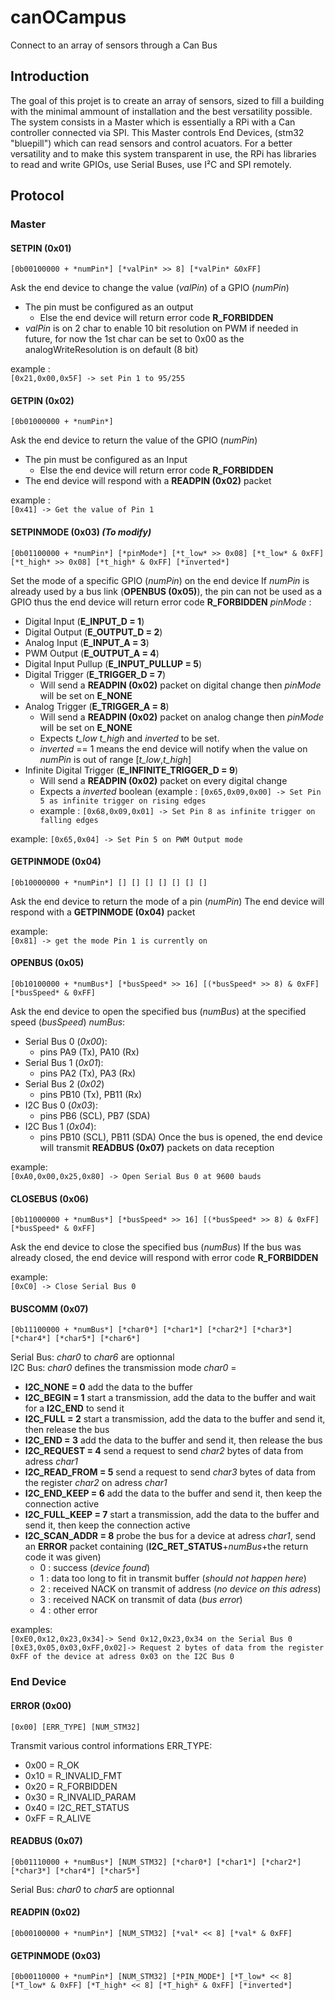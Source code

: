 # canOCampus
Connect to an array of sensors through a Can Bus
## Introduction
The goal of this projet is to create an array of sensors, sized to fill a building with the minimal ammount of installation and the best versatility possible.
The system consists in a Master which is essentially a RPi with a Can controller connected via SPI. This Master controls End Devices, (stm32 "bluepill") which can read sensors and control acuators.
For a better versatility and to make this system transparent in use, the RPi has libraries to read and write GPIOs, use Serial Buses, use I²C and SPI remotely.


## Protocol
### Master
#### SETPIN (0x01)
`[0b00100000 + *numPin*] [*valPin* >> 8] [*valPin* &0xFF]`

Ask the end device to change the value (*valPin*) of a GPIO (*numPin*)
- The pin must be configured as an output
  - Else the end device will return error code **R_FORBIDDEN**
- *valPin* is on 2 char to enable 10 bit resolution on PWM if needed in future, for now the 1st char can be set to 0x00 as the analogWriteResolution is on default (8 bit)

example :\
`[0x21,0x00,0x5F] -> set Pin 1 to 95/255`

#### GETPIN (0x02)
`[0b01000000 + *numPin*]`

Ask the end device to return the value of the GPIO (*numPin*)
- The pin must be configured as an Input
  - Else the end device will return error code **R_FORBIDDEN**
- The end device will respond with a **READPIN (0x02)** packet

example :\
`[0x41] -> Get the value of Pin 1`

#### SETPINMODE (0x03) *(To modify)*
`[0b01100000 + *numPin*] [*pinMode*] [*t_low* >> 0x08] [*t_low* & 0xFF] [*t_high* >> 0x08] [*t_high* & 0xFF] [*inverted*]`

Set the mode of a specific GPIO (*numPin*) on the end device
If *numPin* is already used by a bus link (**OPENBUS (0x05)**), the pin can not be used as a GPIO thus the end device will return error code **R_FORBIDDEN**
*pinMode* :
- Digital Input (**E_INPUT_D = 1**)
- Digital Output (**E_OUTPUT_D = 2**)
- Analog Input (**E_INPUT_A = 3**)
- PWM Output (**E_OUTPUT_A = 4**)
- Digital Input Pullup (**E_INPUT_PULLUP = 5**)
- Digital Trigger (**E_TRIGGER_D = 7**)
  - Will send a **READPIN (0x02)** packet on digital change then *pinMode* will be set on **E_NONE**
- Analog Trigger (**E_TRIGGER_A = 8**)
  - Will send a **READPIN (0x02)** packet on analog change then *pinMode* will be set on **E_NONE**
  - Expects *t_low* *t_high* and *inverted* to be set.
  - *inverted* == 1 means the end device will notify when the value on *numPin* is out of range [*t_low*,*t_high*]
- Infinite Digital Trigger (**E_INFINITE_TRIGGER_D = 9**)
  - Will send a **READPIN (0x02)** packet on every digital change
  - Expects a *inverted* boolean (example : `[0x65,0x09,0x00] -> Set Pin 5 as infinite trigger on rising edges`
  - example : `[0x68,0x09,0x01] -> Set Pin 8 as infinite trigger on falling edges`

example:
`[0x65,0x04] -> Set Pin 5 on PWM Output mode`


#### GETPINMODE (0x04)
`[0b10000000 + *numPin*] [] [] [] [] [] [] []`

Ask the end device to return the mode of a pin (*numPin*)
The end device will respond with a **GETPINMODE (0x04)** packet

example:\
`[0x81] -> get the mode Pin 1 is currently on`

#### OPENBUS (0x05)
`[0b10100000 + *numBus*] [*busSpeed* >> 16] [(*busSpeed* >> 8) & 0xFF] [*busSpeed* & 0xFF]`

Ask the end device to open the specified bus (*numBus*) at the specified speed (*busSpeed*)
*numBus*:
- Serial Bus 0 (*0x00*):
  - pins PA9 (Tx), PA10 (Rx)
- Serial Bus 1 (*0x01*):
  - pins PA2 (Tx), PA3 (Rx)
- Serial Bus 2 (*0x02*)
  - pins PB10 (Tx), PB11 (Rx)
- I2C Bus 0 (*0x03*):
  - pins PB6 (SCL), PB7 (SDA)
- I2C Bus 1 (*0x04*):
  - pins PB10 (SCL), PB11 (SDA)
Once the bus is opened, the end device will transmit **READBUS (0x07)** packets on data reception

example:\
`[0xA0,0x00,0x25,0x80] -> Open Serial Bus 0 at 9600 bauds`

#### CLOSEBUS (0x06)
`[0b11000000 + *numBus*] [*busSpeed* >> 16] [(*busSpeed* >> 8) & 0xFF] [*busSpeed* & 0xFF]`

Ask the end device to close the specified bus (*numBus*)
If the bus was already closed, the end device will respond with error code **R_FORBIDDEN**

example:\
`[0xC0] -> Close Serial Bus 0`

#### BUSCOMM (0x07)
`[0b11100000 + *numBus*] [*char0*] [*char1*] [*char2*] [*char3*] [*char4*] [*char5*] [*char6*]`

Serial Bus: *char0* to *char6* are optionnal\
I2C Bus: *char0* defines the transmission mode
*char0* =
- **I2C_NONE = 0** add the data to the buffer
- **I2C_BEGIN = 1** start a transmission, add the data to the buffer and wait for a **I2C_END** to send it
- **I2C_FULL = 2** start a transmission, add the data to the buffer and send it, then release the bus
- **I2C_END = 3** add the data to the buffer and send it, then release the bus
- **I2C_REQUEST = 4** send a request to send *char2* bytes of data from adress *char1*
- **I2C_READ_FROM = 5** send a request to send *char3* bytes of data from the register *char2* on adress *char1*
- **I2C_END_KEEP = 6** add the data to the buffer and send it, then keep the connection active
- **I2C_FULL_KEEP = 7** start a transmission, add the data to the buffer and send it, then keep the connection active
- **I2C_SCAN_ADDR = 8** probe the bus for a device at adress *char1*, send an **ERROR** packet containing (**I2C_RET_STATUS**+*numBus*+the return code it was given)
  - 0 : success (*device found*)
  - 1 : data too long to fit in transmit buffer (*should not happen here*)
  - 2 : received NACK on transmit of address (*no device on this adress*)
  - 3 : received NACK on transmit of data (*bus error*)
  - 4 : other error

examples:\
`[0xE0,0x12,0x23,0x34]-> Send 0x12,0x23,0x34 on the Serial Bus 0`\
`[0xE3,0x05,0x03,0xFF,0x02]-> Request 2 bytes of data from the register 0xFF of the device at adress 0x03 on the I2C Bus 0`
### End Device

#### ERROR (0x00)
`[0x00] [ERR_TYPE] [NUM_STM32]`

Transmit various control informations
ERR_TYPE:
- 0x00 = R_OK
- 0x10 = R_INVALID_FMT
- 0x20 = R_FORBIDDEN
- 0x30 = R_INVALID_PARAM
- 0x40 = I2C_RET_STATUS
- 0xFF = R_ALIVE

#### READBUS (0x07)
`[0b01110000 + *numBus*] [NUM_STM32] [*char0*] [*char1*] [*char2*] [*char3*] [*char4*] [*char5*]`

Serial Bus: *char0* to *char5* are optionnal

#### READPIN (0x02)
`[0b00100000 + *numPin*] [NUM_STM32] [*val* << 8] [*val* & 0xFF]`

#### GETPINMODE (0x03)
`[0b00110000 + *numPin*] [NUM_STM32] [*PIN_MODE*] [*T_low* << 8] [*T_low* & 0xFF] [*T_high* << 8] [*T_high* & 0xFF] [*inverted*]`

